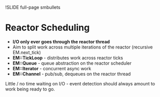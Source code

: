 !SLIDE full-page smbullets

# Reactor Scheduling #

* __I/O only ever goes through the reactor thread__
* Aim to split work across multiple iterations of the reactor (recursive EM.next_tick)
* __EM::TickLoop__ - distributes work across reactor ticks
* __EM::Queue__ - queue abstraction on the reactor scheduler
* __EM::Iterator__ - concurrent async work
* __EM::Channel__ - pub/sub, dequeues on the reactor thread

<p class="notes">
Little / no time waiting on I/O - event detection should always amount to work being ready to go.
</p>